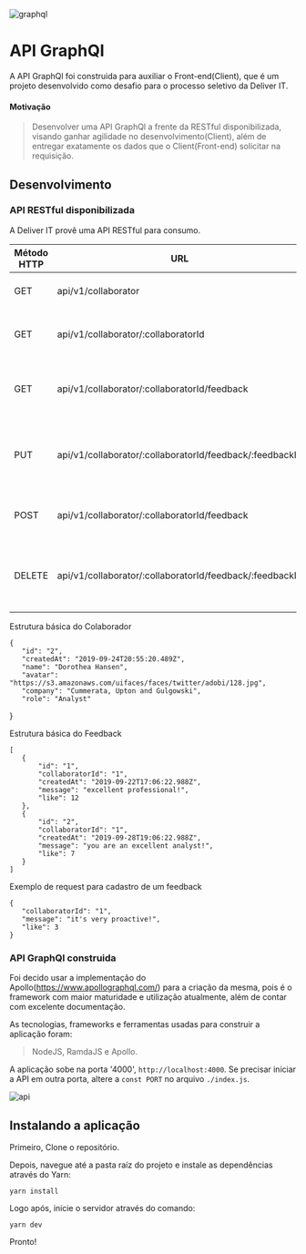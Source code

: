 ![graphql](https://user-images.githubusercontent.com/13801496/77875307-11bacd00-7226-11ea-8ebb-302b6c37c43d.png)

# API GraphQl

A API GraphQl foi construida para auxiliar o Front-end(Client), que é um projeto desenvolvido como desafio para o processo seletivo da Deliver IT.

#### Motivação

> Desenvolver uma API GraphQl a frente da RESTful disponibilizada, visando ganhar agilidade no desenvolvimento(Client), 
além de entregar exatamente os dados que o Client(Front-end) solicitar na requisição.

## Desenvolvimento

### API RESTful disponibilizada

A Deliver IT provê uma API RESTful para consumo.

| Método HTTP | URL                                                      | Recurso                                                            |
| ----------- | -------------------------------------------------------- | ------------------------------------------------------------------ |
| GET         | api/v1/collaborator    							         | Lista todos os colaboradores da empresa                            |
| GET         | api/v1/collaborator/:collaboratorId 			         | Exibe todos os dados do colaborador pelo ID                        |
| GET         | api/v1/collaborator/:collaboratorId/feedback             | Exibe todos os feedbacks do colaborador pelo ID                    |
| PUT         | api/v1/collaborator/:collaboratorId/feedback/:feedbackId | Edita um feedback do colaborador pelo ID do mesmo e ID do feedback |
| POST        | api/v1/collaborator/:collaboratorId/feedback             | cadastro um feedback pelo ID do colaborador                        |
| DELETE      | api/v1/collaborator/:collaboratorId/feedback/:feedbackId | Edita um feedback do colaborador pelo ID do mesmo e ID do feedback |

Estrutura básica do Colaborador

    {
       "id": "2",
       "createdAt": "2019-09-24T20:55:20.489Z",
       "name": "Dorothea Hansen",
       "avatar": "https://s3.amazonaws.com/uifaces/faces/twitter/adobi/128.jpg",
       "company": "Cummerata, Upton and Gulgowski",
       "role": "Analyst"
   }

Estrutura básica do Feedback

    [
	   {
		   "id": "1",
		   "collaboratorId": "1",
		   "createdAt": "2019-09-22T17:06:22.988Z",
		   "message": "excellent professional!",
		   "like": 12
	   },
	   {
		   "id": "2",
		   "collaboratorId": "1",
		   "createdAt": "2019-09-28T19:06:22.988Z",
		   "message": "you are an excellent analyst!",
		   "like": 7
	   }	   
	]   


Exemplo de request para cadastro de um feedback

    {
	   "collaboratorId": "1",
	   "message": "it's very proactive!",
	   "like": 3
	}


### API GraphQl construida

Foi decido usar a implementação do Apollo(https://www.apollographql.com/) para a criação da mesma, 
pois é o framework com maior maturidade e utilização atualmente, além de contar com excelente documentação.

As tecnologias, frameworks e ferramentas usadas para construir a aplicação foram:

> NodeJS, RamdaJS e Apollo.

A aplicação sobe na porta '4000', `http://localhost:4000`. Se precisar iniciar a API em outra porta, altere a `const PORT` no arquivo `./index.js`.


![api](https://user-images.githubusercontent.com/13801496/77875330-2303d980-7226-11ea-989c-5103ca6243b1.gif)


## Instalando a aplicação

Primeiro, Clone o repositório.

Depois, navegue até a pasta raíz do projeto e instale as dependências através do Yarn:

	yarn install
	
Logo após, inicie o servidor através do comando:

    yarn dev

Pronto!
